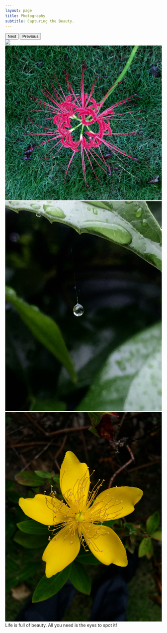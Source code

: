 ```yaml
---
layout: page
title: Photography
subtitle: Capturing the Beauty.
---
```

<section class="demo">
  <button class="next">Next</button>
  <button class="prev">Previous</button>
  <div class="container">
    <div style="display: inline-block;">
      <img src="/img/PhotoGallery金丝桃.jpeg">
    </div>
    <div>
     <img src="/img/PhotoGallery/WechatIMG38.jpeg"/>
    </div>
    <div>
      <img src="/img/PhotoGallery/蜘蛛絲上的露珠.jpeg">
    </div>
    <div>
      <img src="/img/PhotoGallery/WechatIMG39.jpeg"/>
    </div>
  </div>
</section>

<div class="explanation">
  Life is full of beauty. All you need is the eyes to spot it!
</div>



